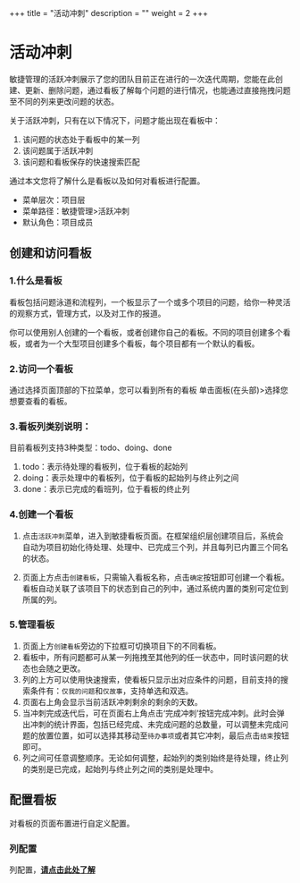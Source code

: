 ﻿+++
title = "活动冲刺"
description = ""
weight = 2
+++

<h1 id="1">活动冲刺</h1>
    
敏捷管理的活跃冲刺展示了您的团队目前正在进行的一次迭代周期，您能在此创建、更新、删除问题，通过看板了解每个问题的进行情况，也能通过直接拖拽问题至不同的列来更改问题的状态。

关于活跃冲刺，只有在以下情况下，问题才能出现在看板中：

1. 该问题的状态处于看板中的某一列
2. 该问题属于活跃冲刺
3. 该问题和看板保存的快速搜索匹配
 

通过本文您将了解什么是看板以及如何对看板进行配置。

- 菜单层次：项目层
- 菜单路径：敏捷管理>活跃冲刺
- 默认角色：项目成员


## 创建和访问看板
### 1.什么是看板

看板包括问题泳道和流程列，一个板显示了一个或多个项目的问题，给你一种灵活的观察方式，管理方式，以及对工作的报道。

你可以使用别人创建的一个看板，或者创建你自己的看板。不同的项目创建多个看板，或者为一个大型项目创建多个看板，每个项目都有一个默认的看板。

### 2.访问一个看板

通过选择页面顶部的下拉菜单，您可以看到所有的看板
单击面板(在头部)>选择您想要查看的看板。

### 3.看板列类别说明：

  目前看板列支持3种类型：todo、doing、done
1. todo：表示待处理的看板列，位于看板的起始列
2. doing：表示处理中的看板列，位于看板的起始列与终止列之间
3. done：表示已完成的看班列，位于看板的终止列

### 4.创建一个看板

1. 点击`活跃冲刺`菜单，进入到敏捷看板页面。在框架组织层创建项目后，系统会自动为项目初始化待处理、处理中、已完成三个列，并且每列已内置三个同名的状态。 
 
2. 页面上方点击`创建看板`，只需输入看板名称，点击`确定`按钮即可创建一个看板。看板自动关联了该项目下的状态到自己的列中，通过系统内置的类别可定位到所属的列。

### 5.管理看板

1. 页面上方`创建看板`旁边的下拉框可切换项目下的不同看板。
2. 看板中，所有问题都可从某一列拖拽至其他列的任一状态中，同时该问题的状态也会随之更改。 
3. 列的上方可以使用快速搜索，使看板只显示出对应条件的问题，目前支持的搜索条件有：`仅我的问题`和`仅故事`，支持单选和双选。
4. 页面右上角会显示当前活跃冲刺剩余的剩余的天数。
5. 当冲刺完成迭代后，可在页面右上角点击‘完成冲刺’按钮完成冲刺。此时会弹出冲刺的统计界面，包括已经完成、未完成问题的总数量，可以调整未完成问题的放置位置，如可以选择其移动至`待办事项`或者其它冲刺，最后点击`结束`按钮即可。
6. 列之间可任意调整顺序。无论如何调整，起始列的类别始终是待处理，终止列的类别是已完成，起始列与终止列之间的类别是处理中。

## 配置看板

对看板的页面布置进行自定义配置。

### 列配置

列配置，[**请点击此处了解**](../sprint/liepeizhi)

